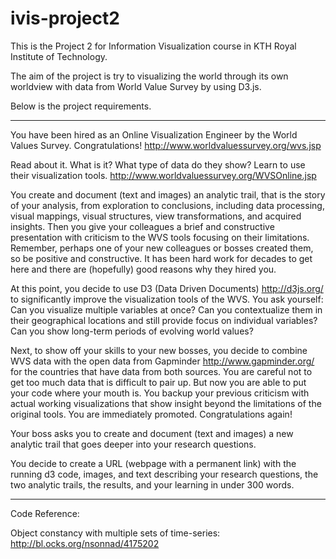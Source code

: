 # ivis-project2

This is the Project 2 for Information Visualization course in KTH Royal Institute of Technology.

The aim of the project is try to visualizing the world through its own worldview with data from World Value Survey by using D3.js.

Below is the project requirements.

____________________________________


You have been hired as an Online Visualization Engineer by the World Values Survey. Congratulations!
http://www.worldvaluessurvey.org/wvs.jsp

Read about it. What is it? What type of data do they show?
Learn to use their visualization tools.
http://www.worldvaluessurvey.org/WVSOnline.jsp

You create and document (text and images) an analytic trail, that is the story of your analysis, from exploration to conclusions, including data processing, visual mappings, visual structures, view transformations, and acquired insights. Then you give your colleagues a brief and constructive presentation with criticism to the WVS tools focusing on their limitations. Remember, perhaps one of your new colleagues or bosses created them, so be positive and constructive. It has been hard work for decades to get here and there are (hopefully) good reasons why they hired you.

At this point, you decide to use D3 (Data Driven Documents) http://d3js.org/ to significantly improve the visualization tools of the WVS. You ask yourself: Can you visualize multiple variables at once? Can you contextualize them in their geographical locations and still provide focus on individual variables? Can you show long-term periods of evolving world values?

Next, to show off your skills to your new bosses, you decide to combine WVS data with the open data from Gapminder http://www.gapminder.org/ for the countries that have data from both sources. You are careful not to get too much data that is difficult to pair up. But now you are able to put your code where your mouth is. You backup your previous criticism with actual working visualizations that show insight beyond the limitations of the original tools. You are immediately promoted. Congratulations again!

Your boss asks you to create and document (text and images) a new analytic trail that goes deeper into your research questions.

You decide to create a URL (webpage with a permanent link) with the running d3 code, images, and text describing your research questions, the two analytic trails, the results, and your learning in under 300 words. 

____________________________________

Code Reference:

Object constancy with multiple sets of time-series: http://bl.ocks.org/nsonnad/4175202
